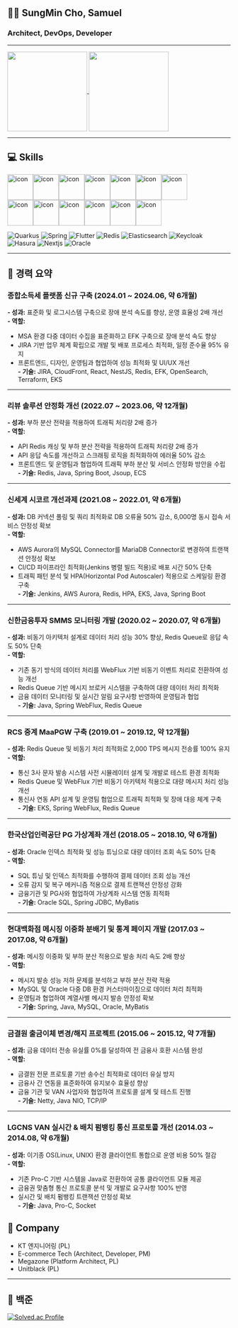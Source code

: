 ## 💁🏻 SungMin Cho, Samuel
### Architect, DevOps, Developer
---

<a href="https://github.com/anuraghazra/github-readme-stats">
  <img height=180 align="center" src="https://github-readme-stats-lime-tau-56.vercel.app/api?username=anisia20&exclude_repo=polamfe" />
</a>
<a href="https://github.com/anuraghazra/convoychat">
  <img height=180 align="center" src="https://github-readme-stats-lime-tau-56.vercel.app/api/top-langs?username=anisia20&layout=compact&langs_count=8&card_width=320&exclude_repo=polamfe" />
</a>

---
## 💻 Skills
<div style="display: flex; align-items: flex-start;"><img src="https://techstack-generator.vercel.app/kubernetes-icon.svg" alt="icon" width="58" height="58" /><img src="https://techstack-generator.vercel.app/docker-icon.svg" alt="icon" width="58" height="58" /><img src="https://techstack-generator.vercel.app/python-icon.svg" alt="icon" width="58" height="58" /><img src="https://techstack-generator.vercel.app/mysql-icon.svg" alt="icon" width="58" height="58" /><img src="https://techstack-generator.vercel.app/nginx-icon.svg" alt="icon" width="58" height="58" /><img src="https://techstack-generator.vercel.app/java-icon.svg" alt="icon" width="58" height="58" /><img src="https://techstack-generator.vercel.app/aws-icon.svg" alt="icon" width="58" height="58" /></div><div style="display: flex; align-items: flex-start;"><img src="https://techstack-generator.vercel.app/restapi-icon.svg" alt="icon" width="58" height="58" /><img src="https://techstack-generator.vercel.app/django-icon.svg" alt="icon" width="58" height="58" /><img src="https://techstack-generator.vercel.app/github-icon.svg" alt="icon" width="58" height="58" /><img src="https://techstack-generator.vercel.app/js-icon.svg" alt="icon" width="58" height="58" /><img src="https://techstack-generator.vercel.app/react-icon.svg" alt="icon" width="58" height="58" /><img src="https://techstack-generator.vercel.app/redux-icon.svg" alt="icon" width="58" height="58" /></div>

![Quarkus](https://img.shields.io/badge/Quarkus-4695EB.svg?&style=for-the-badge&logo=Quarkus&logoColor=white)
![Spring](https://img.shields.io/badge/Spring-6DB33F.svg?&style=for-the-badge&logo=Spring&logoColor=white)
![Flutter](https://img.shields.io/badge/Flutter-02569B.svg?&style=for-the-badge&logo=Flutter&logoColor=white)
![Redis](https://img.shields.io/badge/Redis-DC382D.svg?&style=for-the-badge&logo=Redis&logoColor=white)
![Elasticsearch](https://img.shields.io/badge/Elasticsearch-005571.svg?&style=for-the-badge&logo=Elasticsearch&logoColor=white)
![Keycloak](https://img.shields.io/badge/Keycloak-1EB4D4.svg?&style=for-the-badge&logo=Keycloak&logoColor=white)
![Hasura](https://img.shields.io/badge/Hasura-1EB4D4.svg?&style=for-the-badge&logo=Hasura&logoColor=white)
![Nextjs](https://img.shields.io/badge/Nextjs-000000.svg?&style=for-the-badge&logo=nextdotjs&logoColor=white)
![Oracle](https://img.shields.io/badge/Oracle-F80000.svg?&style=for-the-badge&logo=Oracle&logoColor=white)

---
## 👔 경력 요약

### 종합소득세 플랫폼 신규 구축 (2024.01 ~ 2024.06, 약 6개월)
**- 성과:** 표준화 및 로그시스템 구축으로 장애 분석 속도를 향상, 운영 효율성 2배 개선  
**- 역할:**  
  - MSA 환경 다중 데이터 수집을 표준화하고 EFK 구축으로 장애 분석 속도 향상  
  - JIRA 기반 업무 체계 확립으로 개발 및 배포 프로세스 최적화, 일정 준수율 95% 유지  
  - 프론트엔드, 디자인, 운영팀과 협업하여 성능 최적화 및 UI/UX 개선  
**- 기술:** JIRA, CloudFront, React, NestJS, Redis, EFK, OpenSearch, Terraform, EKS  

---

### 리뷰 솔루션 안정화 개선 (2022.07 ~ 2023.06, 약 12개월)
**- 성과:** 부하 분산 전략을 적용하여 트래픽 처리량 2배 증가  
**- 역할:**  
  - API Redis 캐싱 및 부하 분산 전략을 적용하여 트래픽 처리량 2배 증가  
  - API 응답 속도를 개선하고 스크래핑 로직을 최적화하여 에러율 50% 감소  
  - 프론트엔드 및 운영팀과 협업하여 트래픽 부하 분산 및 서비스 안정화 방안을 수립  
**- 기술:** Redis, Java, Spring Boot, Jsoup, ECS  

---

### 신세계 시코르 개선과제 (2021.08 ~ 2022.01, 약 6개월)
**- 성과:** DB 커넥션 풀링 및 쿼리 최적화로 DB 오류율 50% 감소, 6,000명 동시 접속 서비스 안정성 확보  
**- 역할:**  
  - AWS Aurora의 MySQL Connector를 MariaDB Connector로 변경하여 트랜잭션 안정성 확보  
  - CI/CD 파이프라인 최적화(Jenkins 병렬 빌드 적용)로 배포 시간 50% 단축  
  - 트래픽 패턴 분석 및 HPA(Horizontal Pod Autoscaler) 적용으로 스케일링 환경 구축  
**- 기술:** Jenkins, AWS Aurora, Redis, HPA, EKS, Java, Spring Boot  

---

### 신한금융투자 SMMS 모니터링 개발 (2020.02 ~ 2020.07, 약 6개월)
**- 성과:** 비동기 아키텍처 설계로 데이터 처리 성능 30% 향상, Redis Queue로 응답 속도 50% 단축  
**- 역할:**  
  - 기존 동기 방식의 데이터 처리를 WebFlux 기반 비동기 이벤트 처리로 전환하여 성능 개선  
  - Redis Queue 기반 메시지 브로커 시스템을 구축하여 대량 데이터 처리 최적화  
  - 금융 데이터 모니터링 및 실시간 알림 요구사항 반영하여 운영팀과 협업  
**- 기술:** Java, Spring WebFlux, Redis Queue  

---

### RCS 중계 MaaPGW 구축 (2019.01 ~ 2019.12, 약 12개월)
**- 성과:** Redis Queue 및 비동기 처리 최적화로 2,000 TPS 메시지 전송률 100% 유지  
**- 역할:**  
  - 통신 3사 문자 발송 시스템 사전 시뮬레이터 설계 및 개발로 테스트 환경 최적화  
  - Redis Queue 및 WebFlux 기반 비동기 아키텍처 적용으로 대량 메시지 처리 성능 개선  
  - 통신사 연동 API 설계 및 운영팀 협업으로 트래픽 최적화 및 장애 대응 체계 구축  
**- 기술:** EKS, Spring WebFlux, Redis Queue  

---

### 한국산업인력공단 PG 가상계좌 개선 (2018.05 ~ 2018.10, 약 6개월)
**- 성과:** Oracle 인덱스 최적화 및 성능 튜닝으로 대량 데이터 조회 속도 50% 단축  
**- 역할:**  
  - SQL 튜닝 및 인덱스 최적화를 수행하여 결제 데이터 조회 성능 개선  
  - 오류 감지 및 복구 메커니즘 적용으로 결제 트랜잭션 안정성 강화  
  - 금융기관 및 PG사와 협업하여 가상계좌 시스템 연동 최적화  
**- 기술:** Oracle SQL, Spring JDBC, MyBatis  

---

### 현대백화점 메시징 이중화 분배기 및 통계 페이지 개발 (2017.03 ~ 2017.08, 약 6개월)
**- 성과:** 메시징 이중화 및 부하 분산 적용으로 발송 처리 속도 2배 향상  
**- 역할:**  
  - 메시지 발송 성능 저하 문제를 분석하고 부하 분산 전략 적용  
  - MySQL 및 Oracle 다중 DB 환경 커스터마이징으로 데이터 처리 최적화  
  - 운영팀과 협업하여 계열사별 메시지 발송 안정성 확보  
**- 기술:** Spring, Java, MySQL, Oracle, MyBatis  

---

### 금결원 출금이체 변경/해지 프로젝트 (2015.06 ~ 2015.12, 약 7개월)
**- 성과:** 금융 데이터 전송 유실률 0%를 달성하여 전 금융사 호환 시스템 완성  
**- 역할:**  
  - 금결원 전문 프로토콜 기반 송수신 최적화로 데이터 유실 방지  
  - 금융사 간 연동을 표준화하여 유지보수 효율성 향상  
  - 금융 기관 및 VAN 사업자와 협업하여 프로토콜 설계 및 테스트 진행  
**- 기술:** Netty, Java NIO, TCP/IP  

---

### LGCNS VAN 실시간 & 배치 펌뱅킹 통신 프로토콜 개선 (2014.03 ~ 2014.08, 약 6개월)
**- 성과:** 이기종 OS(Linux, UNIX) 환경 클라이언트 통합으로 운영 비용 50% 절감  
**- 역할:**  
  - 기존 Pro-C 기반 시스템을 Java로 전환하여 공통 클라이언트 모듈 제공  
  - 금융권 맞춤형 통신 프로토콜 분석 및 개발로 요구사항 100% 반영  
  - 실시간 및 배치 펌뱅킹 트랜잭션 안정성 확보  
**- 기술:** Java, Pro-C, Socket  

## 🏢 Company
- KT 엔지니어링 (PL)
- E-commerce Tech (Architect, Developer, PM)
- Megazone (Platform Architect, PL)
- Unitblack (PL)

---
## 📝 백준
[![Solved.ac Profile](http://mazassumnida.wtf/api/v2/generate_badge?boj=anisia20)](https://solved.ac/anisia20/)

<!--
**anisia20/anisia20** is a ✨ _special_ ✨ repository because its `README.md` (this file) appears on your GitHub profile.

Here are some ideas to get you started:

- 🔭 I’m currently working on ...
- 🌱 I’m currently learning ...
- 👯 I’m looking to collaborate on ...
- 🤔 I’m looking for help with ...
- 💬 Ask me about ...
- 📫 How to reach me: ...
- 😄 Pronouns: ...
- ⚡ Fun fact: ...
-->

